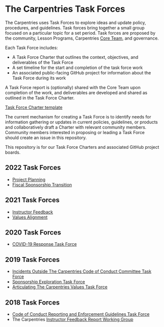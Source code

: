 # The Carpentries Task Forces

The Carpentries uses Task Forces to explore ideas and update policy, procedures, and guidelines. Task forces bring together a small group focused on a particular topic for a set period. Task forces are proposed by the community, Lesson Programs, Carpentries [Core Team](https://carpentries.org/team/), and governance. 

Each Task Force includes:

- A Task Force Charter that outlines the context, objectives, and deliverables of the Task Force
- A set timeline for the start and completion of the task force work
- An associated public-facing GitHub project for information about the Task Force during its work

A Task Force report is (optionally) shared with the Core Team upon completion of the work, and deliverables are developed and shared as outlined in the Task Force Charter.

[Task Force Charter template](task-force-charter-template.md)

The current mechanism for creating a Task Force is to identify needs for information gathering or updates in current policies, guidelines, or products and collaboratively draft a Charter with relevant community members. Community members interested in proposing or leading a Task Force should create an issue in this repository.

This repository is for our Task Force Charters and associated GitHub project boards.

## 2022 Task Forces
- [Project Planning]()
- [Fiscal Sponsorship Transition]()

## 2021 Task Forces
- [Instructor Feedback](https://github.com/carpentries/task-forces/tree/master/2021/Instructor-Feedback)
- [Values Alignment](https://github.com/carpentries/task-forces/tree/master/2021/Values-Alignment)

## 2020 Task Forces
- [COVID-19 Response Task Force](https://github.com/carpentries/task-forces/tree/master/2020/COVID-19)

## 2019 Task Forces

- [Incidents Outside The Carpentries Code of Conduct Committee Task Force](https://github.com/carpentries/task-forces/tree/master/2019/incidents-outside-cocc)
- [Sponsorship Exploration Task Force](https://github.com/carpentries/task-forces/tree/master/2019/sponsorship-exploration)
- [Articulating The Carpentries Values Task Force](https://github.com/carpentries/task-forces/tree/master/2019/articulating-the-carpentries-values)

## 2018 Task Forces

- [Code of Conduct Reporting and Enforcement Guidelines Task Force](https://github.com/carpentries/coc-guidelines-taskforce)
- The Carpentries [Instructor Feedback Report Working Group](https://github.com/carpentries/instructor-feedback)
